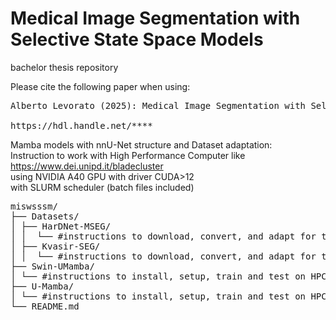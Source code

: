 # Medical Image Segmentation with Selective State Space Models
bachelor thesis repository<br>

Please cite the following paper when using:<br>
<pre>Alberto Levorato (2025): Medical Image Segmentation with Selective State Space Models<br>
https://hdl.handle.net/****</pre>

                             
Mamba models with nnU-Net structure and Dataset adaptation:<br>
Instruction to work with High Performance Computer like https://www.dei.unipd.it/bladecluster<br>
using NVIDIA A40 GPU with driver CUDA>12<br>
with SLURM scheduler (batch files included)<br>

<pre>miswsssm/
├── Datasets/
│ ├── HarDNet-MSEG/
│ │  └── #instructions to download, convert, and adapt for training
│ ├── Kvasir-SEG/
│ │  └── #instructions to download, convert, and adapt for training
├── Swin-UMamba/
│ └── #instructions to install, setup, train and test on HPC
├── U-Mamba/
│ └── #instructions to install, setup, train and test on HPC
└── README.md</pre>
